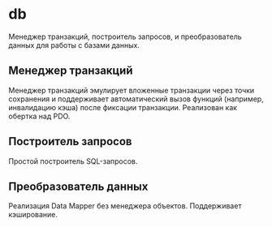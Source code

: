# db

Менеджер транзакций, построитель запросов, и преобразователь данных для работы с базами данных.  

## Менеджер транзакций

Менеджер транзакций эмулирует вложенные транзакции через точки сохранения и поддерживает автоматический
вызов функций (например, инвалидацию кэша) после фиксации транзакции. Реализован как обертка над PDO.

## Построитель запросов

Простой построитель SQL-запросов.  

## Преобразователь данных

Реализация Data Мapper без менеджера объектов. Поддерживает кэширование. 
